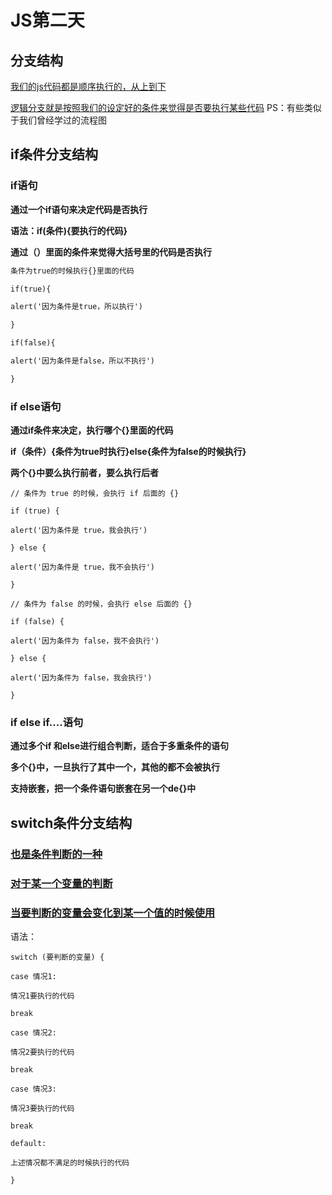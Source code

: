 # JS第二天

## 分支结构

<u>我们的js代码都是顺序执行的，从上到下</u>

<u>逻辑分支就是按照我们的设定好的条件来觉得是否要执行某些代码</u>
PS：有些类似于我们曾经学过的流程图

## if条件分支结构

### if语句

**通过一个if语句来决定代码是否执行**

**语法：if(条件){要执行的代码}**

**通过（）里面的条件来觉得大括号里的代码是否执行**

```html
条件为true的时候执行{}里面的代码

if(true){

alert('因为条件是true，所以执行')

}

if(false){

alert('因为条件是false，所以不执行')

}
```



### if else语句

**通过if条件来决定，执行哪个{}里面的代码**

**if（条件）{条件为true时执行}else{条件为false的时候执行}**

**两个{}中要么执行前者，要么执行后者**

`// 条件为 true 的时候，会执行 if 后面的 {}` 

`if (true) {` 

`alert('因为条件是 true，我会执行')` 

`} else {` 

`alert('因为条件是 true，我不会执行')` 

`}`

`// 条件为 false 的时候，会执行 else 后面的 {}` 

`if (false) {` 

`alert('因为条件为 false，我不会执行')` 

`} else {` 

`alert('因为条件为 false，我会执行')` 

`}`

### if else if....语句

**通过多个if 和else进行组合判断，适合于多重条件的语句**

**多个{}中，一旦执行了其中一个，其他的都不会被执行**

**支持嵌套，把一个条件语句嵌套在另一个de{}中**

## switch条件分支结构

### <u>也是条件判断的一种</u>

### <u>对于某一个变量的判断</u>

### <u>当要判断的变量会变化到某一个值的时候使用</u>

语法：

`switch (要判断的变量) {` 

`case 情况1:` 

`情况1要执行的代码` 

`break` 

`case 情况2:` 

`情况2要执行的代码` 

`break` 

`case 情况3:` 

`情况3要执行的代码` 

`break` 

`default:` 

`上述情况都不满足的时候执行的代码` 

`}`

